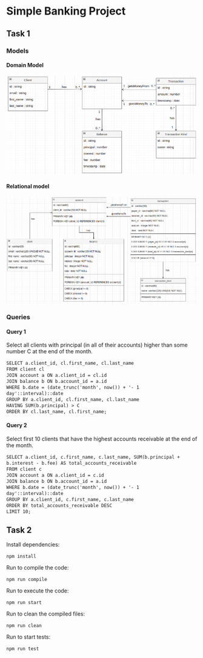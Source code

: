 # Simple Banking Project


## Task 1

### Models

#### Domain Model
![domain model](./images/domain_model.png)

#### Relational model
![relational model](./images/relational_model.png)

### Queries

#### Query 1
Select all clients with principal (in all of their accounts) higher than some number C at the end of the month.

```
SELECT a.client_id, cl.first_name, cl.last_name
FROM client cl
JOIN account a ON a.client_id = cl.id
JOIN balance b ON b.account_id = a.id
WHERE b.date = (date_trunc('month', now()) + '- 1 day'::interval)::date
GROUP BY a.client_id, cl.first_name, cl.last_name
HAVING SUM(b.principal) > C
ORDER BY cl.last_name, cl.first_name;
```

#### Query 2
Select first 10 clients that have the highest accounts receivable at the end of the month.

```
SELECT a.client_id, c.first_name, c.last_name, SUM(b.principal + b.interest - b.fee) AS total_accounts_receivable
FROM client c
JOIN account a ON a.client_id = c.id
JOIN balance b ON b.account_id = a.id
WHERE b.date = (date_trunc('month', now()) + '- 1 day'::interval)::date
GROUP BY a.client_id, c.first_name, c.last_name
ORDER BY total_accounts_receivable DESC
LIMIT 10;
```

## Task 2

Install dependencies:
```
npm install
```

Run to compile the code:
```
npm run compile
```

Run to execute the code:
```
npm run start
```

Run to clean the compiled files:
```
npm run clean
```

Run to start tests:
```
npm run test
```